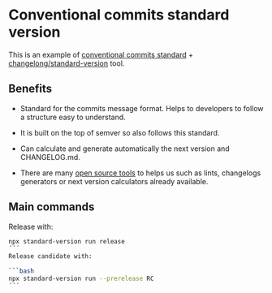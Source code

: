 # Conventional commits standard version

This is an example of [conventional commits standard](https://www.conventionalcommits.org/en/v1.0.0/) + [changelong/standard-version](https://github.com/conventional-changelog/standard-version) tool.

## Benefits

- Standard for the commits message format. Helps to developers to follow a structure
 easy to understand.

- It is built on the top of semver so also follows this standard.

- Can calculate and generate automatically the next version and CHANGELOG.md.

- There are many [open source tools](https://www.conventionalcommits.org/en/about/) to helps us such as lints, changelogs generators or next version calculators already available.

## Main commands

Release with:

```bash
npx standard-version run release
´´´
Release candidate with:

```bash
npx standard-version run --prerelease RC
´´´